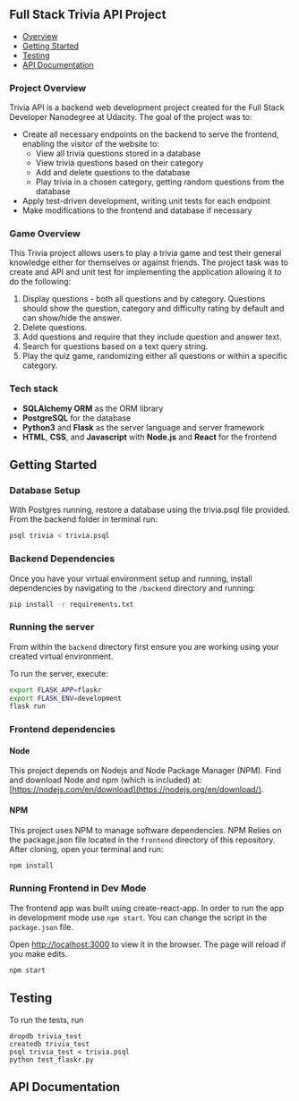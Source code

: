 ## Full Stack Trivia API Project 

- [Overview](#project-overview)
- [Getting Started](#Getting-Started)
- [Testing](#Testing)
- [API Documentation](#API-Documentation)

### Project Overview 

Trivia API is a backend web development project created for the Full Stack Developer Nanodegree at Udacity. The goal of the project was to:

* Create all necessary endpoints on the backend to serve the frontend, enabling the visitor of the website to:
    * View all trivia questions stored in a database
    * View trivia questions based on their category
    * Add and delete questions to the database
    * Play trivia in a chosen category, getting random questions from the database
* Apply test-driven development, writing unit tests for each endpoint
* Make modifications to the frontend and database if necessary

### Game Overview 

This Trivia project allows users to play a trivia game and test their general knowledge either for themselves or against friends. The project task was to create and API and unit test for implementing the application allowing it to do the following:

1. Display questions - both all questions and by category. Questions should show the question, category and difficulty rating by default and can show/hide the answer.
2. Delete questions.
3. Add questions and require that they include question and answer text.
4. Search for questions based on a text query string.
5. Play the quiz game, randomizing either all questions or within a specific category.

### Tech stack

* **SQLAlchemy ORM** as the ORM library
* **PostgreSQL** for the database
* **Python3** and **Flask** as the server language and server framework
* **HTML**, **CSS**, and **Javascript** with **Node.js** and **React** for the frontend

## Getting Started

### Database Setup
With Postgres running, restore a database using the trivia.psql file provided. From the backend folder in terminal run:
```bash
psql trivia < trivia.psql
```

### Backend Dependencies
Once you have your virtual environment setup and running, install dependencies by navigating to the `/backend` directory and running:

```bash
pip install -r requirements.txt
```
### Running the server
From within the `backend` directory first ensure you are working using your created virtual environment.

To run the server, execute:

```bash
export FLASK_APP=flaskr
export FLASK_ENV=development
flask run
```

### Frontend dependencies
#### Node

This project depends on Nodejs and Node Package Manager (NPM). Find and download Node and npm (which is included) at: [https://nodejs.com/en/download](https://nodejs.org/en/download/).
#### NPM
This project uses NPM to manage software dependencies. NPM Relies on the package.json file located in the `frontend` directory of this repository. After cloning, open your terminal and run:

```bash
npm install
```

### Running Frontend in Dev Mode

The frontend app was built using create-react-app. In order to run the app in development mode use ```npm start```. You can change the script in the ```package.json``` file. 

Open [http://localhost:3000](http://localhost:3000) to view it in the browser. The page will reload if you make edits.<br>

```bash
npm start
```

## Testing
To run the tests, run
```
dropdb trivia_test
createdb trivia_test
psql trivia_test < trivia.psql
python test_flaskr.py
``` 

## API Documentation